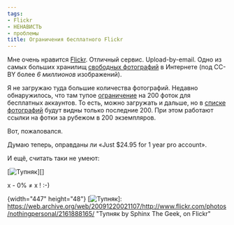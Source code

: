 ```yaml
---
tags:
- Flickr
- НЕНАВИСТЬ
- проблемы
title: Ограничения бесплатного Flickr
---
```


Мне очень нравится [Flickr][]. Отличный сервис. Upload-by-email. Одно из
самых больших хранилищ [свободных фотографий][] в Интернете (под CC-BY
более *6 миллионов* изображений).

Я не загружаю туда большие количества фотографий. Недавно обнаружилось,
что там тупое [ограничение][] на 200 фоток для бесплатных аккаунтов. То
есть, можно загружать и дальше, но в [списке фотографий][] будут видны
только последние 200. При этом работают ссылки на фотки за рубежом в 200
экземпляров.

Вот, пожаловался.

Думаю теперь, оправданы ли «Just \$24.95 for 1 year pro account».

И ещё, считать таки не умеют:

[![Тупняк][]][]

x - 0% ≠ x ! :-)

  [Flickr]: /web/20091220021107/http://sphinx.net.ru:80/blog/entry/what-is-flickr/
  [свободных фотографий]: https://web.archive.org/web/20091220021107/http://www.flickr.com/creativecommons/
  [ограничение]: https://web.archive.org/web/20091220021107/http://www.flickr.com/help/limits/#66
  [списке фотографий]: https://web.archive.org/web/20091220021107/http://www.flickr.com/photos/nothingpersonal/
  [Тупняк]: https://web.archive.org/web/20091220021107im_/http://farm3.static.flickr.com/2150/2161888165_6108b605bd_o.png
  {width="447" height="48"}
  [![Тупняк][]]: https://web.archive.org/web/20091220021107/http://www.flickr.com/photos/nothingpersonal/2161888165/
    "Тупняк by Sphinx The Geek, on Flickr"